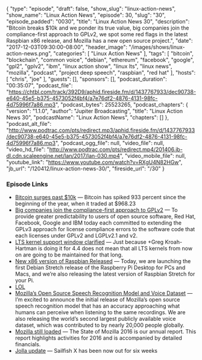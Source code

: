 {
  "type": "episode",
  "draft": false,
  "show_slug": "linux-action-news",
  "show_name": "Linux Action News",
  "episode": 30,
  "slug": "30",
  "episode_padded": "0030",
  "title": "Linux Action News 30",
  "description": "Bitcoin breaks $10k and we ponder its true value, big companies join the compliance-first approach to GPLv2, we spot some red flags in the latest Raspbian x86 release, and Mozilla has a new open source project.",
  "date": "2017-12-03T09:30:00-08:00",
  "header_image": "/images/shows/linux-action-news.png",
  "categories": [
    "Linux Action News"
  ],
  "tags": [
    "bitcoin",
    "blockchain",
    "common voice",
    "debian",
    "ethereum",
    "facebook",
    "google",
    "gpl2",
    "gplv2",
    "ibm",
    "linux action show",
    "linux lts",
    "linux news",
    "mozilla",
    "podcast",
    "project deep speech",
    "raspbian",
    "red hat"
  ],
  "hosts": [
    "chris",
    "joe"
  ],
  "guests": [],
  "sponsors": [],
  "podcast_duration": "00:35:07",
  "podcast_file": "https://chtbl.com/track/392D9/aphid.fireside.fm/d/1437767933/dec90738-e640-45e5-b375-4573052f4bf4/a7e76df2-4876-4131-98fc-4d75996f7a86.mp3",
  "podcast_bytes": 25523265,
  "podcast_chapters": {
    "version": "1.1.0",
    "author": "Jupiter Broadcasting",
    "title": "Linux Action News 30",
    "podcastName": "Linux Action News",
    "chapters": []
  },
  "podcast_alt_file": "http://www.podtrac.com/pts/redirect.mp3/aphid.fireside.fm/d/1437767933/dec90738-e640-45e5-b375-4573052f4bf4/a7e76df2-4876-4131-98fc-4d75996f7a86.mp3",
  "podcast_ogg_file": null,
  "video_file": null,
  "video_hd_file": "http://www.podtrac.com/pts/redirect.mp4/201406.jb-dl.cdn.scaleengine.net/lan/2017/lan-030.mp4",
  "video_mobile_file": null,
  "youtube_link": "https://www.youtube.com/watch?v=RXgU4N82HGw",
  "jb_url": "/120412/linux-action-news-30/",
  "fireside_url": "/30"
}


### Episode Links

  * [Bitcoin surges past $10k](https://www.theverge.com/2017/11/29/16714322/bitcoin-surge-10000 "Bitcoin surges past $10k") — Bitcoin has spiked 933 percent since the beginning of the year, when it traded at $968.23
  * [Big companies join the compliance-first approach to GPLv2](https://www.redhat.com/en/about/press-releases/technology-industry-leaders-join-forces-increase-predictability-open-source-licensing "Big companies join the compliance-first approach to GPLv2") — To provide greater predictability to users of open source software, Red Hat, Facebook, Google and IBM today each committed to extending the GPLv3 approach for license compliance errors to the software code that each licenses under GPLv2 and LGPLv2.1 and v2. 
  * [LTS kernel support window clarified](https://plus.google.com/u/0/+KonstantinRyabitsev/posts/Lq97ZtL8Xw9 "LTS kernel support window clarified") — Just because +Greg Kroah-Hartman​ is doing it for 4.4 does not mean that all LTS kernels from now on are going to be maintained for that long.
  * [New x86 version of Raspbian Released](https://www.raspberrypi.org/blog/stretch-pcs-macs-raspbian-update/ "New x86 version of Raspbian Released") — Today, we are launching the first Debian Stretch release of the Raspberry Pi Desktop for PCs and Macs, and we’re also releasing the latest version of Raspbian Stretch for your Pi.
  * [LOL](https://i.imgur.com/BjY8DCV.png "LOL")
  * [Mozilla’s Open Source Speech Recognition Model and Voice Dataset](https://blog.mozilla.org/blog/2017/11/29/announcing-the-initial-release-of-mozillas-open-source-speech-recognition-model-and-voice-dataset/ "Mozilla’s Open Source Speech Recognition Model and Voice Dataset") — I’m excited to announce the initial release of Mozilla’s open source speech recognition model that has an accuracy approaching what humans can perceive when listening to the same recordings. We are also releasing the world’s second largest publicly available voice dataset, which was contributed to by nearly 20,000 people globally.
  * [Mozilla still loaded](https://www.mozilla.org/en-US/foundation/annualreport/2016/ "Mozilla still loaded") — The State of Mozilla 2016 is our annual report. This report highlights activities for 2016 and is accompanied by detailed financials. 
  * [Jolla update](https://blog.jolla.com/slush2017_update/ "Jolla update") — Sailfish X has been now out for six weeks


